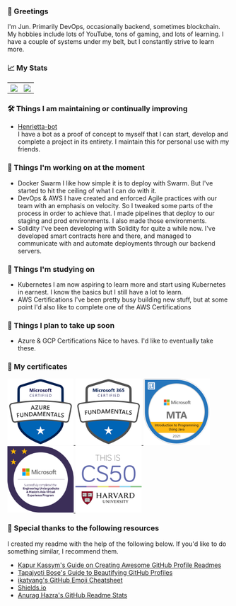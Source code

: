 ### :wave: Greetings

I'm Jun. Primarily DevOps, occasionally backend, sometimes blockchain. My hobbies include lots of YouTube, tons of gaming, and lots of learning. I have a couple of systems under my belt, but I constantly strive to learn more.

### :chart_with_upwards_trend: My Stats

<table>
   <tr>
      <td align="center" style="padding=0;width=50%;">
         <img align="center" style="padding=0;" src="https://github-readme-stats.vercel.app/api?username=Nelliosis&count_private=true&show_icons=true&theme=react&bg_color=00000000&hide_border=true"/>
      </td>
      <td align="center" style="padding=0;width=50%;">
                  <img align="center" style="padding=0;" src="https://github-readme-stats.vercel.app/api/top-langs/?username=Nelliosis&layout=compact&theme=react&bg_color=00000000&hide_border=true"/>
      </td>
   </tr>
</table>

### :hammer_and_wrench: Things I am maintaining or continually improving

* [Henrietta-bot](https://github.com/Nelliosis/Henrietta-bot) \
I have a bot as a proof of concept to myself that I can start, develop and complete a project in its entirety. I maintain this for personal use with my friends.

### :telescope: Things I'm working on at the moment

* Docker Swarm
I like how simple it is to deploy with Swarm. But I've started to hit the ceiling of what I can do with it.
* DevOps & AWS
I have created and enforced Agile practices with our team with an emphasis on velocity. So I tweaked some parts of the process in order to achieve that. I made pipelines that deploy to our staging and prod environments. I also made those environments.
* Solidity
I've been developing with Solidity for quite a while now. I've developed smart contracts here and there, and managed to communicate with and automate deployments through our backend servers.

### :seedling: Things I'm studying on

* Kubernetes
I am now aspiring to learn more and start using Kubernetes in earnest. I know the basics but I still have a lot to learn.
* AWS Certifications
I've been pretty busy building new stuff, but at some point I'd also like to complete one of the AWS Certifications

### :open_book: Things I plan to take up soon

* Azure & GCP Certifications
Nice to haves. I'd like to eventually take these.

### :medal_sports: My certificates

<a href="https://nelliosis.github.io/Portfolio/src/Azure%20Fundamentals.png">
   <img src="https://github.com/Nelliosis/Portfolio/blob/main/src/AZ900.png" width="150" height="150"  href="https://nelliosis.github.io/Portfolio/src/Azure%20Fundamentals.png" />
</a>
<a href="https://nelliosis.github.io/Portfolio/src/365%20Fundamentals.png">
   <img src="https://github.com/Nelliosis/Portfolio/blob/main/src/MS900.png" width="150" height="150"  href="https://nelliosis.github.io/Portfolio/src/Azure%20Fundamentals.png" />
</a>
<a href="https://nelliosis.github.io/Portfolio/src/MTA-Certificate.png">
   <img src="https://github.com/Nelliosis/Portfolio/blob/main/src/MTA.png" width="150" height="150"  href="https://nelliosis.github.io/Portfolio/src/Azure%20Fundamentals.png" />
</a>
<a href="https://nelliosis.github.io/Portfolio/src/VEP.png">
   <img src="https://github.com/Nelliosis/Portfolio/blob/main/src/ENG-VEP.png" width="150" height="150"  href="https://nelliosis.github.io/Portfolio/src/Azure%20Fundamentals.png" />
</a>
<a href="https://nelliosis.github.io/Portfolio/src/CS50x.png">
   <img src="https://github.com/Nelliosis/Portfolio/blob/main/src/CS50.png?raw=true" width="150" height="150"  href="https://nelliosis.github.io/Portfolio/src/Azure%20Fundamentals.png" />
</a>

### :bow: Special thanks to the following resources

I created my readme with the help of the following below. If you'd like to do something similar, I recommend them.

* [Kapur Kassym's Guide on Creating Awesome GitHub Profile Readmes](https://javascript.plainenglish.io/how-to-create-an-awesome-github-profile-readme-a474d5b45645)
* [Tapajyoti Bose's Guide to Beautifying GitHub Profiles](https://dev.to/ruppysuppy/beautify-your-github-profile-like-a-pro-5093)
* [ikatyang's GitHub Emoji Cheatsheet](https://github.com/ikatyang/emoji-cheat-sheet/blob/master/README.md)
* [Shields.io](https://shields.io/)
* [Anurag Hazra's GitHub Readme Stats](https://github.com/anuraghazra/github-readme-stats)

<!-- Markdown for Shields -->
